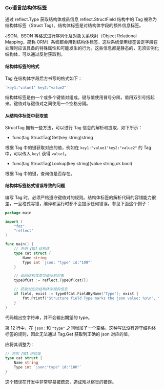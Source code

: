 ### Go语言结构体标签

通过 reflect.Type 获取结构体成员信息 reflect.StructField 结构中的 Tag 被称为结构体标签（Struct Tag）。结构体标签是对结构体字段的额外信息标签。

JSON、BSON 等格式进行序列化及对象关系映射（Object Relational Mapping，简称 ORM）系统都会用到结构体标签，这些系统使用标签设定字段在处理时应该具备的特殊属性和可能发生的行为。这些信息都是静态的，无须实例化结构体，可以通过反射获取到。

#### 结构体标签的格式

Tag 在结构体字段后方书写的格式如下：

```go
`key1:"value1" key2:"value2"`
```

结构体标签是由一个或多个键值对组成。键与值使用冒号分隔，值用双引号括起来。键值对与键值对之间使用一个空格分隔。

#### 从结构体标签中获取值

StructTag 拥有一些方法，可以进行 Tag 信息的解析和提取，如下所示：

- func(tag StructTag)Get(key string)string

根据 Tag 中的键获取对应的值，例如在 `key1:"value1"key2:"value2"` 的 Tag 中，可以传入 `key1` 获得 `value1`。

- func(tag StructTag)Lookup(key string)(value string,ok bool)

根据 Tag 中的键，查询值是否存在。

#### 结构体标签格式错误导致的问题

编写 Tag 时，必须严格遵守键值对的规则。结构体标签的解析代码的容错能力很差，一旦格式写错，编译和运行时都不会提示任何错误，参见下面这个例子：

```go
package main

import (
	"fmt"
	"reflect"
)

func main() {
	// 声明【猫】结构体
	type cat struct {
		Name string
		Type int `json: "type" id:"100"`
	}

	// 返回结构体类型值反射对象
	typeOfCat := reflect.TypeOf(cat{})

    // 获取对应的结构体字段的信息
	if field, exist := typeOfCat.FieldByName("Type"); exist {
		fmt.Printf("Structure field Type marks the json value: %s\n", field.Tag.Get("json"))
	}
}
```

代码输出空字符串，并不会输出期望的 type。

第 12 行中，在 `json:` 和 `"type"` 之间增加了一个空格。这种写法没有遵守结构体标签的规则，因此无法通过 Tag.Get 获取到正确的 json 对应的值。

应将其调整为：

```go
// 声明【猫】结构体
type cat struct {
    Name string
    Type int `json:"type" id:"100"`
}
```

这个错误在开发中非常容易被疏忽，造成难以察觉的错误。